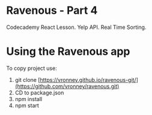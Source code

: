 # Ravenous - Part 4

Codecademy React Lesson.
Yelp API.
Real Time Sorting.

# Using the Ravenous app

To copy project use:
1. git clone [https://vronney.github.io/ravenous-git/](https://github.com/vronney/ravenous.git)
2. CD to package.json
3. npm install
4. npm start
